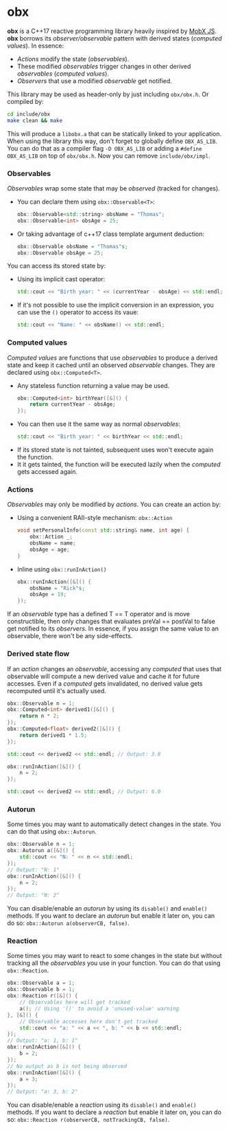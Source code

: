 # obx

**obx** is a C++17 reactive programming library heavily inspired by [MobX JS](https://mobx.js.org/README.html). **obx** borrows its *observer/observable* pattern with derived states (*computed values*). In essence:

  - *Actions* modify the state (*observables*).
  - These modified *observables* trigger changes in other derived *observables* (*computed values*).
  - *Observers* that use a modified *observable* get notified.

This library may be used as header-only by just including `obx/obx.h`. Or compiled by:
```sh
cd include/obx
make clean && make
```
This will produce a `libobx.a` that can be statically linked to your application.
When using the library this way, don't forget to globally define `OBX_AS_LIB`. You can do that as a compiler flag `-D OBX_AS_LIB` or adding a `#define OBX_AS_LIB` on top of `obx/obx.h`. Now you can remove `include/obx/impl`.

### Observables
*Observables* wrap some state that may be *observed* (tracked for changes).

  - You can declare them using `obx::Observable<T>`:
    ```c++
    obx::Observable<std::string> obsName = "Thomas";
    obx::Observable<int> obsAge = 25;
    ```
  - Or taking advantage of c++17 class template argument deduction:
    ```c++
    obx::Observable obsName = "Thomas"s;
    obx::Observable obsAge = 25;
    ```

You can access its stored state by:
  - Using its implicit cast operator:
    ```c++
    std::cout << "Birth year: " << (currentYear - obsAge) << std::endl;
    ```
  - If it's not possible to use the implicit conversion in an expression, you can use the `()` operator to access its vaue:
    ```c++
    std::cout << "Name: " << obsName() << std::endl;
    ```

### Computed values
*Computed values* are functions that use *observables* to produce a derived state and keep it cached until an observed *observable* changes. They are declared using `obx::Computed<T>`.

  - Any stateless function returning a value may be used.
    ```c++
    obx::Computed<int> birthYear([&]() {
        return currentYear - obsAge;
    });
    ```
  - You can then use it the same way as normal *observables*:
    ```c++
    std::cout << "Birth year: " << birthYear << std::endl;
    ```
  - If its stored state is not tainted, subsequent uses won't execute again the function.
  - It it gets tainted, the function will be executed lazily when the *computed* gets accessed again.

### Actions
*Observables* may only be modified by *actions*. You can create an action by:

  - Using a convenient RAII-style mechanism: `obx::Action`
    ```c++
    void setPersonalInfo(const std::string& name, int age) {
        obx::Action _;
        obsName = name;
        obsAge = age;
    }
    ```
  - Inline using `obx::runInAction()`
    ```c++
    obx::runInAction([&]() {
        obsName = "Rick"s;
        obsAge = 19;
    });
    ```

If an *observable* type has a defined T == T operator and is move constructible, then only changes that evaluates preVal == postVal to false get notified to its *observers*. In essence, if you assign the same value to an observable, there won't be any side-effects.

### Derived state flow
If an *action* changes an *observable*, accessing any *computed* that uses that observable will compute a new derived value and cache it for future accesses. Even if a *computed* gets invalidated, no derived value gets recomputed until it's actually used.

```c++
obx::Observable n = 1;
obx::Computed<int> derived1([&]() {
    return n * 2;
});
obx::Computed<float> derived2([&]() {
    return derived1 * 1.5;
});

std::cout << derived2 << std::endl; // Output: 3.0

obx::runInAction([&]() {
    n = 2;
});

std::cout << derived2 << std::endl; // Output: 6.0
```

### Autorun
Some times you may want to automatically detect changes in the state. You can do that using `obx::Autorun`.

```c++
obx::Observable n = 1;
obx::Autorun a([&]() {
    std::cout << "N: " << n << std::endl;
});
// Output: "N: 1"
obx::runInAction([&]() {
    n = 2;
});
// Output: "N: 2"
```

You can disable/enable an *autorun* by using its `disable()` and `enable()` methods.
If you want to declare an *autorun* but enable it later on, you can do so: `obx::Autorun a(observerCB, false)`.

### Reaction
Some times you may want to react to some changes in the state but without tracking all the *observables* you use in your function. You can do that using `obx::Reaction`.

```c++
obx::Observable a = 1;
obx::Observable b = 1;
obx::Reaction r([&]() {
    // Observables here will get tracked
    a(); // Using '()' to avoid a 'unused-value' warning
}, [&]() {
    // Observable accesses here don't get tracked
    std::cout << "a: " << a << ", b: " << b << std::endl;
});
// Output: "a: 1, b: 1"
obx::runInAction([&]() {
    b = 2;
});
// No output as b is not being observed
obx::runInAction([&]() {
    a = 3;
});
// Output: "a: 3, b: 2"
```

You can disable/enable a *reaction* using its `disable()` and `enable()` methods.
If you want to declare a *reaction* but enable it later on, you can do so: `obx::Reaction r(observerCB, notTrackingCB, false)`.


